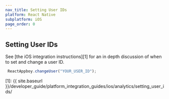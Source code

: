 ```yaml
---
nav_title: Setting User IDs
platform: React Native
subplatform: iOS
page_order: 0
---
```

## Setting User IDs

See [the iOS integration instructions][1] for an in depth discussion of when to set and change a user ID.

```javascript
 ReactAppboy.changeUser("YOUR_USER_ID");
```

[1]: {{ site.baseurl }}/developer_guide/platform_integration_guides/ios/analytics/setting_user_ids/
